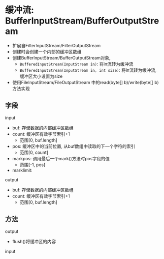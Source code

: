 # 缓冲流: BufferInputStream/BufferOutputStream 

- 扩展自FilterInputStream/FilterOutputStream
- 创建时会创建一个内部的缓冲区数组
- 创建BufferInputStream/BufferOutputStream对象, 
  - `BufferedInputStream(InputStream in)`: 将in流转为缓冲流
  - `BufferedInputStream(InputStream in, int size)`: 将in流转为缓冲流, 缓冲区大小设置为size
- 使用FileInputStream/FileOutputStream 中的read(byte[] b)/write(byte[] b)方法实现

## 字段

input

- buf: 存储数据的内部缓冲区数组
- count: 缓冲区有效字节索引+1
  - 范围[0, buf.length]
- pos: 缓冲区中的当前位置, 从buf数组中读取的下一个字符的索引
  - 范围[0, count]
- markpos: 调用最后一个mark()方法时pos字段的值
  - 范围[-1, pos]
- marklimit: 

output

- buf: 存储数据的内部缓冲区数组
- count: 缓冲区有效字节索引+1
  - 范围[0, buf.length]

## 方法

output

- flush()将缓冲区的内容

input

